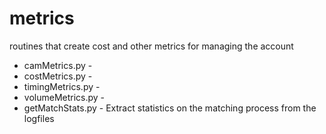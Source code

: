# metrics

routines that create cost and other metrics for managing the account

* camMetrics.py  - 
* costMetrics.py - 
* timingMetrics.py - 
* volumeMetrics.py - 
* getMatchStats.py - Extract statistics on the matching process from the logfiles

  
